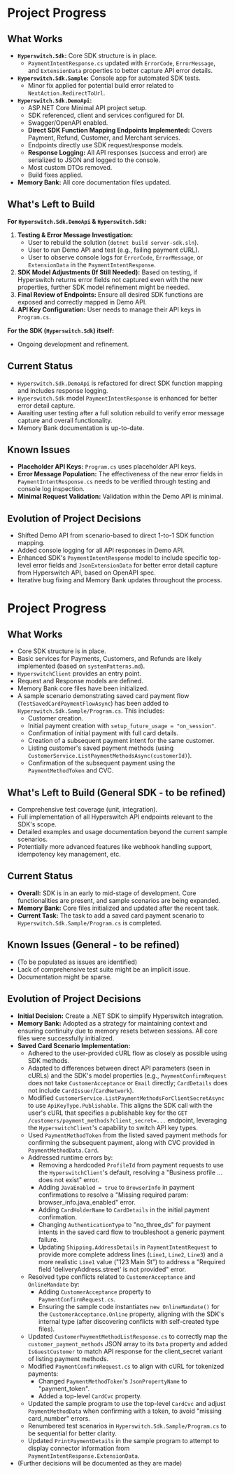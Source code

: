 # Project Progress

## What Works

*   **`Hyperswitch.Sdk`:** Core SDK structure is in place.
    *   `PaymentIntentResponse.cs` updated with `ErrorCode`, `ErrorMessage`, and `ExtensionData` properties to better capture API error details.
*   **`Hyperswitch.Sdk.Sample`:** Console app for automated SDK tests.
    *   Minor fix applied for potential build error related to `NextAction.RedirectToUrl`.
*   **`Hyperswitch.Sdk.DemoApi`:**
    *   ASP.NET Core Minimal API project setup.
    *   SDK referenced, client and services configured for DI.
    *   Swagger/OpenAPI enabled.
    *   **Direct SDK Function Mapping Endpoints Implemented:** Covers Payment, Refund, Customer, and Merchant services.
    *   Endpoints directly use SDK request/response models.
    *   **Response Logging:** All API responses (success and error) are serialized to JSON and logged to the console.
    *   Most custom DTOs removed.
    *   Build fixes applied.
*   **Memory Bank:** All core documentation files updated.

## What's Left to Build

**For `Hyperswitch.Sdk.DemoApi` & `Hyperswitch.Sdk`:**
1.  **Testing & Error Message Investigation:**
    *   User to rebuild the solution (`dotnet build server-sdk.sln`).
    *   User to run Demo API and test (e.g., failing payment cURL).
    *   User to observe console logs for `ErrorCode`, `ErrorMessage`, or `ExtensionData` in the `PaymentIntentResponse`.
2.  **SDK Model Adjustments (If Still Needed):** Based on testing, if Hyperswitch returns error fields not captured even with the new properties, further SDK model refinement might be needed.
3.  **Final Review of Endpoints:** Ensure all desired SDK functions are exposed and correctly mapped in Demo API.
4.  **API Key Configuration:** User needs to manage their API keys in `Program.cs`.

**For the SDK (`Hyperswitch.Sdk`) itself:**
*   Ongoing development and refinement.

## Current Status

*   `Hyperswitch.Sdk.DemoApi` is refactored for direct SDK function mapping and includes response logging.
*   `Hyperswitch.Sdk` model `PaymentIntentResponse` is enhanced for better error detail capture.
*   Awaiting user testing after a full solution rebuild to verify error message capture and overall functionality.
*   Memory Bank documentation is up-to-date.

## Known Issues

*   **Placeholder API Keys:** `Program.cs` uses placeholder API keys.
*   **Error Message Population:** The effectiveness of the new error fields in `PaymentIntentResponse.cs` needs to be verified through testing and console log inspection.
*   **Minimal Request Validation:** Validation within the Demo API is minimal.

## Evolution of Project Decisions

*   Shifted Demo API from scenario-based to direct 1-to-1 SDK function mapping.
*   Added console logging for all API responses in Demo API.
*   Enhanced SDK's `PaymentIntentResponse` model to include specific top-level error fields and `JsonExtensionData` for better error detail capture from Hyperswitch API, based on OpenAPI spec.
*   Iterative bug fixing and Memory Bank updates throughout the process.
# Project Progress

## What Works
- Core SDK structure is in place.
- Basic services for Payments, Customers, and Refunds are likely implemented (based on `systemPatterns.md`).
- `HyperswitchClient` provides an entry point.
- Request and Response models are defined.
- Memory Bank core files have been initialized.
- A sample scenario demonstrating saved card payment flow (`TestSavedCardPaymentFlowAsync`) has been added to `Hyperswitch.Sdk.Sample/Program.cs`. This includes:
    - Customer creation.
    - Initial payment creation with `setup_future_usage = "on_session"`.
    - Confirmation of initial payment with full card details.
    - Creation of a subsequent payment intent for the same customer.
    - Listing customer's saved payment methods (using `CustomerService.ListPaymentMethodsAsync(customerId)`).
    - Confirmation of the subsequent payment using the `PaymentMethodToken` and CVC.

## What's Left to Build (General SDK - to be refined)
- Comprehensive test coverage (unit, integration).
- Full implementation of all Hyperswitch API endpoints relevant to the SDK's scope.
- Detailed examples and usage documentation beyond the current sample scenarios.
- Potentially more advanced features like webhook handling support, idempotency key management, etc.

## Current Status
- **Overall:** SDK is in an early to mid-stage of development. Core functionalities are present, and sample scenarios are being expanded.
- **Memory Bank:** Core files initialized and updated after the recent task.
- **Current Task:** The task to add a saved card payment scenario to `Hyperswitch.Sdk.Sample/Program.cs` is completed.

## Known Issues (General - to be refined)
- (To be populated as issues are identified)
- Lack of comprehensive test suite might be an implicit issue.
- Documentation might be sparse.

## Evolution of Project Decisions
- **Initial Decision:** Create a .NET SDK to simplify Hyperswitch integration.
- **Memory Bank:** Adopted as a strategy for maintaining context and ensuring continuity due to memory resets between sessions. All core files were successfully initialized.
- **Saved Card Scenario Implementation:**
    - Adhered to the user-provided cURL flow as closely as possible using SDK methods.
    - Adapted to differences between direct API parameters (seen in cURLs) and the SDK's model properties (e.g., `PaymentConfirmRequest` does not take `CustomerAcceptance` or `Email` directly; `CardDetails` does not include `CardIssuer`/`CardNetwork`).
    - Modified `CustomerService.ListPaymentMethodsForClientSecretAsync` to use `ApiKeyType.Publishable`. This aligns the SDK call with the user's cURL that specifies a publishable key for the `GET /customers/payment_methods?client_secret=...` endpoint, leveraging the `HyperswitchClient`'s capability to switch API key types.
    - Used `PaymentMethodToken` from the listed saved payment methods for confirming the subsequent payment, along with CVC provided in `PaymentMethodData.Card`.
    - Addressed runtime errors by:
        - Removing a hardcoded `ProfileId` from payment requests to use the `HyperswitchClient`'s default, resolving a "Business profile ... does not exist" error.
        - Adding `JavaEnabled = true` to `BrowserInfo` in payment confirmations to resolve a "Missing required param: browser_info.java_enabled" error.
        - Adding `CardHolderName` to `CardDetails` in the initial payment confirmation.
        - Changing `AuthenticationType` to "no_three_ds" for payment intents in the saved card flow to troubleshoot a generic payment failure.
        - Updating `Shipping.AddressDetails` in `PaymentIntentRequest` to provide more complete address lines (`Line1`, `Line2`, `Line3`) and a more realistic `Line1` value ("123 Main St") to address a "Required field 'deliveryAddress.street' is not provided" error.
    - Resolved type conflicts related to `CustomerAcceptance` and `OnlineMandate` by:
        - Adding `CustomerAcceptance` property to `PaymentConfirmRequest.cs`.
        - Ensuring the sample code instantiates `new OnlineMandate()` for the `CustomerAcceptance.Online` property, aligning with the SDK's internal type (after discovering conflicts with self-created type files).
    - Updated `CustomerPaymentMethodListResponse.cs` to correctly map the `customer_payment_methods` JSON array to its `Data` property and added `IsGuestCustomer` to match API response for the client_secret variant of listing payment methods.
    - Modified `PaymentConfirmRequest.cs` to align with cURL for tokenized payments:
        - Changed `PaymentMethodToken`'s `JsonPropertyName` to "payment_token".
        - Added a top-level `CardCvc` property.
    - Updated the sample program to use the top-level `CardCvc` and adjust `PaymentMethodData` when confirming with a token, to avoid "missing card_number" errors.
    - Renumbered test scenarios in `Hyperswitch.Sdk.Sample/Program.cs` to be sequential for better clarity.
    - Updated `PrintPaymentDetails` in the sample program to attempt to display connector information from `PaymentIntentResponse.ExtensionData`.
- (Further decisions will be documented as they are made)
